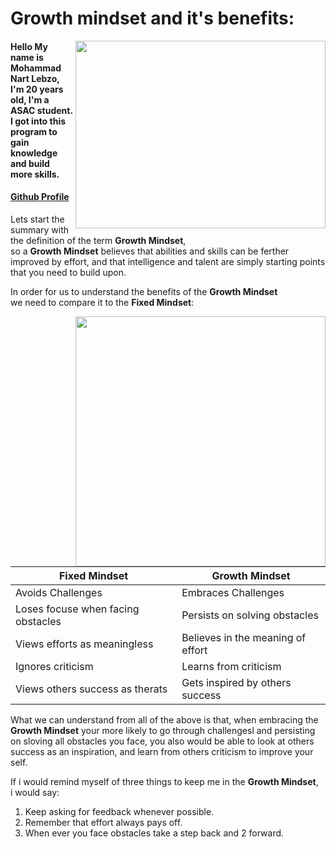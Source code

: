 # Growth mindset and it's benefits:

<img align="right" width="400" height="300" src="https://metrifit.com/wp-content/uploads/2020/08/growthmindsetlandscape.jpg">

#### Hello My name is Mohammad Nart Lebzo, I'm 20 years old, I'm a ASAC student. <br>I got into this program to gain knowledge and build more skills.
#### [Github  Profile](https://github.com/mohammadlebzo)

Lets start the summary with the definition of the term **Growth Mindset**,<br>
so a **Growth Mindset** believes that abilities and skills can be ferther improved by effort,
and that intelligence and talent are simply starting points that you need to build upon.<br>

In order for us to understand the benefits of the **Growth Mindset** <br>
we need to compare it to the **Fixed Mindset**:

<img align="right" width="400" height="400" src="https://i1.wp.com/www.brainpickings.org/wp-content/uploads/2012/04/taschen_informationgraphics10.jpg?w=680&ssl=1">

| **Fixed Mindset**        | **Growth Mindset**        |
|--------------------------|---------------------------|
| Avoids Challenges | Embraces Challenges |
| Loses focuse when facing obstacles | Persists on solving obstacles |
| Views efforts as meaningless | Believes in the meaning of effort |
| Ignores criticism | Learns from criticism |
| Views others success as therats | Gets inspired by others success |

What we can understand from all of the above is that, when embracing the **Growth Mindset** your 
more likely to go through challengesl and persisting on sloving all obstacles you face, you also
would be able to look at others success as an inspiration, and learn from others criticism to 
improve your <br> self.

If i would remind myself of three things to keep me in the **Growth Mindset**, <br> i would say:<br>
1. Keep asking for feedback whenever possible.
2. Remember that effort always pays off.
3. When ever you face obstacles take a step back and 2 forward.
